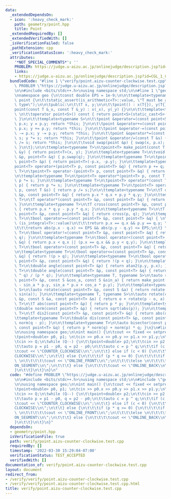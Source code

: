 ```yaml
---
data:
  _extendedDependsOn:
  - icon: ':heavy_check_mark:'
    path: geometry/point.hpp
    title: Point
  _extendedRequiredBy: []
  _extendedVerifiedWith: []
  _isVerificationFailed: false
  _pathExtension: cpp
  _verificationStatusIcon: ':heavy_check_mark:'
  attributes:
    '*NOT_SPECIAL_COMMENTS*': ''
    PROBLEM: https://judge.u-aizu.ac.jp/onlinejudge/description.jsp?id=CGL_1_C
    links:
    - https://judge.u-aizu.ac.jp/onlinejudge/description.jsp?id=CGL_1_C
  bundledCode: "#line 1 \"verify/point.aizu-counter-clockwise.test.cpp\"\n#define\
    \ PROBLEM \"https://judge.u-aizu.ac.jp/onlinejudge/description.jsp?id=CGL_1_C\"\
    \n\n#include <bits/stdc++.h>\nusing namespace std;\n\n#line 1 \"geometry/point.hpp\"\
    \nnamespace geo {\n\tconst double EPS = 1e-9;\n\n\ttemplate<typename T>\n\tclass\
    \ point {\n\t\tstatic_assert(is_arithmetic<T>::value, \"T must be an arithmetic\
    \ type\");\n\n\tpublic:\n\t\tT x, y;\n\n\t\tpoint() : x(T{}), y(T{}) {}\n\n\t\t\
    point(const T &_x, const T &_y) : x(_x), y(_y) {}\n\n\t\ttemplate<typename S>\
    \ \n\t\toperator point<S>() const { return point<S>(static_cast<S>(x), static_cast<S>(y));\
    \ }\n\n\t\ttemplate<typename S>\n\t\tpoint &operator=(const point<S> &p) { x =\
    \ p.x; y = p.y; return *this; }\n\n\t\tpoint &operator+=(const point &p) { x +=\
    \ p.x; y += p.y; return *this; }\n\n\t\tpoint &operator-=(const point &p) { x\
    \ -= p.x; y -= p.y; return *this; }\n\n\t\tpoint &operator*=(const T &s) { x *=\
    \ s; y *= s; return *this; }\n\n\t\tpoint &operator/=(const T &s) { x /= s; y\
    \ /= s; return *this; }\n\n\t\tvoid swap(point &p) { swap(x, p.x); swap(y, p.y);\
    \ }\n\t};\n\n\ttemplate<typename T>\n\tpoint<T> make_point(const T &x, const T\
    \ &y) { return point<T>(x, y); }\n\n\ttemplate<typename T>\n\tvoid swap(point<T>\
    \ &p, point<T> &q) { p.swap(q); }\n\n\ttemplate<typename T>\n\tpoint<T> operator-(const\
    \ point<T> &p) { return point<T>(-p.x, -p.y); }\n\n\ttemplate<typename T>\n\t\
    point<T> operator+(point<T> p, const point<T> &q) { return p += q; }\n\n\ttemplate<typename\
    \ T>\n\tpoint<T> operator-(point<T> p, const point<T> &q) { return p -= q; }\n\
    \n\ttemplate<typename T>\n\tpoint<T> operator*(point<T> p, const T &s) { return\
    \ p *= s; }\n\n\ttemplate<typename T>\n\tpoint<T> operator*(const T &s, point<T>\
    \ p) { return p *= s; }\n\n\ttemplate<typename T>\n\tpoint<T> operator/(point<T>\
    \ p, const T &s) { return p /= s;}\n\n\ttemplate<typename T>\n\tT dot(const point<T>\
    \ &p, const point<T> &q) { return p.x * q.x + p.y * q.y; }\n\n\ttemplate<typename\
    \ T>\n\tT operator*(const point<T> &p, const point<T> &q) { return dot(p, q);\
    \ }\n\n\ttemplate<typename T>\n\tT cross(const point<T> &p, const point<T> &q)\
    \ { return p.x * q.y - p.y * q.x; }\n\n\ttemplate<typename T>\n\tT operator^(const\
    \ point<T> &p, const point<T> &q) { return cross(p, q); }\n\n\ttemplate<typename\
    \ T>\n\tbool operator==(const point<T> &p, const point<T> &q) { \n\t\tif constexpr\
    \ (is_integral<T>::value)\n\t\t\treturn p.x == q.x && p.y == q.y; \n\t\telse \n\
    \t\t\treturn abs(p.x - q.x) <= EPS && abs(p.y - q.y) <= EPS;\n\t} \n\n\ttemplate<typename\
    \ T>\n\tbool operator!=(const point<T> &p, const point<T> &q) { return !(p ==\
    \ q); }\n\n\ttemplate<typename T>\n\tbool operator<(const point<T> &p, const point<T>\
    \ &q) { return p.x < q.x || (p.x == q.x && p.y < q.y); }\n\n\ttemplate<typename\
    \ T>\n\tbool operator>(const point<T> &p, const point<T> &q) { return q < p; }\n\
    \n\ttemplate<typename T>\n\tbool operator<=(const point<T> &p, const point<T>\
    \ &q) { return !(p > q); }\n\n\ttemplate<typename T>\n\tbool operator>=(const\
    \ point<T> &p, const point<T> &q) { return !(p < q); }\n\n\ttemplate<typename\
    \ T>\n\tdouble angle(const point<T> &p) { return atan2(p.y, p.x); }\n\n\ttemplate<typename\
    \ T>\n\tdouble angle(const point<T> &p, const point<T> &q) { return static_cast<double>(p\
    \ ^ q) / (p * q); }\n\n\ttemplate<typename T, typename S>\n\tauto rotate(const\
    \ point<T> &p, const S &cos_a, const S &sin_a) { return make_point(cos_a * p.x\
    \ - sin_a * p.y, sin_a * p.x + cos_a * p.y); }\n\n\ttemplate<typename T, typename\
    \ S>\n\tauto rotate(const point<T> &p, const S &a) { return rotate(p, cos(a),\
    \ sin(a)); }\n\n\ttemplate<typename T, typename S>\n\tauto rotate(const point<T>\
    \ &p, const S &a, const point<T> &o) { return o + rotate(p - o, a); }\n\n\ttemplate<typename\
    \ T>\n\tT abs(const point<T> &p) { return p * p; }\n\n\ttemplate<typename T>\n\
    \tdouble norm(const point<T> &p) { return sqrt(abs(p)); }\n\n\ttemplate<typename\
    \ T>\n\tT dis2(const point<T> &p, const point<T> &q) { return abs(q - p); }\n\n\
    \ttemplate<typename T>\n\tdouble dis(const point<T> &p, const point<T> &q) { return\
    \ norm(q - p); }\n\n\ttemplate<typename T>\n\tauto bisector(const point<T> &p,\
    \ const point<T> &q) { return p * norm(q) + norm(p) * q; }\n}\n#line 7 \"verify/point.aizu-counter-clockwise.test.cpp\"\
    \n\nusing namespace geo;\n\nint main() {\n\tcout << fixed << setprecision(10);\n\
    \tpoint<double> p0, p1; \n\tcin >> p0.x >> p0.y >> p1.x >> p1.y;\n\n\tint Q;\n\
    \tcin >> Q;\n\twhile (Q--) {\n\t\tpoint<double> p2;\n\t\tcin >> p2.x >> p2.y;\n\
    \t\tauto p = p1 - p0, q = p2 - p0;\n\t\tauto c = p ^ q;\n\t\tif (c > 0) {\n\t\t\
    \tcout << \"COUNTER_CLOCKWISE\\n\";\n\t\t} else if (c < 0) {\n\t\t\tcout << \"\
    CLOCKWISE\\n\";\n\t\t} else {\n\t\t\tif (p * q >= 0) {\n\t\t\t\tif (abs(p) < abs(q))\
    \ \n\t\t\t\t\tcout << \"ONLINE_FRONT\\n\";\n\t\t\t\telse \n\t\t\t\t\tcout << \"\
    ON_SEGMENT\\n\";\n\t\t\t} else {\n\t\t\t\tcout << \"ONLINE_BACK\\n\";\n\t\t\t\
    }\n\t\t}\n\t}\n}\n"
  code: "#define PROBLEM \"https://judge.u-aizu.ac.jp/onlinejudge/description.jsp?id=CGL_1_C\"\
    \n\n#include <bits/stdc++.h>\nusing namespace std;\n\n#include \"geometry/point.hpp\"\
    \n\nusing namespace geo;\n\nint main() {\n\tcout << fixed << setprecision(10);\n\
    \tpoint<double> p0, p1; \n\tcin >> p0.x >> p0.y >> p1.x >> p1.y;\n\n\tint Q;\n\
    \tcin >> Q;\n\twhile (Q--) {\n\t\tpoint<double> p2;\n\t\tcin >> p2.x >> p2.y;\n\
    \t\tauto p = p1 - p0, q = p2 - p0;\n\t\tauto c = p ^ q;\n\t\tif (c > 0) {\n\t\t\
    \tcout << \"COUNTER_CLOCKWISE\\n\";\n\t\t} else if (c < 0) {\n\t\t\tcout << \"\
    CLOCKWISE\\n\";\n\t\t} else {\n\t\t\tif (p * q >= 0) {\n\t\t\t\tif (abs(p) < abs(q))\
    \ \n\t\t\t\t\tcout << \"ONLINE_FRONT\\n\";\n\t\t\t\telse \n\t\t\t\t\tcout << \"\
    ON_SEGMENT\\n\";\n\t\t\t} else {\n\t\t\t\tcout << \"ONLINE_BACK\\n\";\n\t\t\t\
    }\n\t\t}\n\t}\n}"
  dependsOn:
  - geometry/point.hpp
  isVerificationFile: true
  path: verify/point.aizu-counter-clockwise.test.cpp
  requiredBy: []
  timestamp: '2022-03-30 15:29:04-07:00'
  verificationStatus: TEST_ACCEPTED
  verifiedWith: []
documentation_of: verify/point.aizu-counter-clockwise.test.cpp
layout: document
redirect_from:
- /verify/verify/point.aizu-counter-clockwise.test.cpp
- /verify/verify/point.aizu-counter-clockwise.test.cpp.html
title: verify/point.aizu-counter-clockwise.test.cpp
---
```


